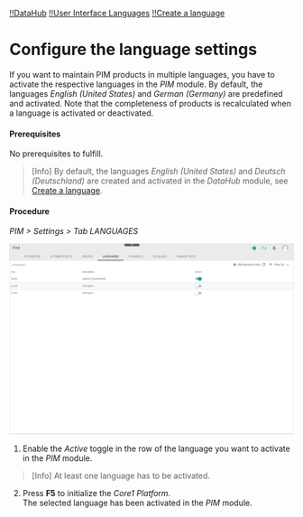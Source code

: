 [!!DataHub](../../DataHub/Overview/01_General.md)
[!!User Interface Languages](../UserInterface/03d_Languages.md)
[!!Create a language](../../DataHub/Integration/05_ManageLanguages.md#create-a-language)


# Configure the language settings

If you want to maintain PIM products in multiple languages, you have to activate the respective languages in the *PIM* module. By default, the languages *English (United States)* and *German (Germany)* are predefined and activated. Note that the completeness of products is recalculated when a language is activated or deactivated.

#### Prerequisites

No prerequisites to fulfill.

> [Info] By default, the languages *English (United States)* and *Deutsch (Deutschland)* are created and activated in the *DataHub* module, see [Create a language](../../DataHub/Integration/05_ManageLanguages.md#create-a-language).

#### Procedure
*PIM > Settings > Tab LANGUAGES*

![Languages](../../Assets/Screenshots/PIM/Settings/Languages/Languages.png "[Languages]")

1. Enable the *Active* toggle in the row of the language you want to activate in the *PIM* module.

  > [Info] At least one language has to be activated.

2. Press **F5** to initialize the *Core1 Platform*.   
  The selected language has been activated in the *PIM* module.
